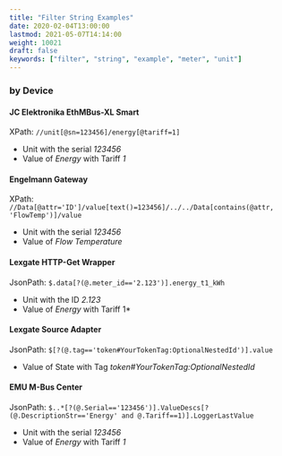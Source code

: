 ```yaml
---
title: "Filter String Examples"
date: 2020-02-04T13:00:00
lastmod: 2021-05-07T14:14:00
weight: 10021
draft: false
keywords: ["filter", "string", "example", "meter", "unit"]
---
```


### by Device

#### JC Elektronika EthMBus-XL Smart

XPath: `//unit[@sn=123456]/energy[@tariff=1]`

* Unit with the serial *123456*
* Value of *Energy* with Tariff *1*

#### Engelmann Gateway

XPath: `//Data[@attr='ID']/value[text()=123456]/../../Data[contains(@attr, 'FlowTemp')]/value`

* Unit with the serial *123456*
* Value of *Flow Temperature*

#### Lexgate HTTP-Get Wrapper

JsonPath: `$.data[?(@.meter_id=='2.123')].energy_t1_kWh`
* Unit with the ID *2.123*
* Value of *Energy* with Tariff 1*

#### Lexgate Source Adapter

JsonPath: `$[?(@.tag=='token#YourTokenTag:OptionalNestedId')].value`
* Value of State with Tag *token#YourTokenTag:OptionalNestedId*

#### EMU M-Bus Center

JsonPath: `$..*[?(@.Serial=='123456')].ValueDescs[?(@.DescriptionStr=='Energy' and @.Tariff==1)].LoggerLastValue`

* Unit with the serial *123456*
* Value of *Energy* with Tariff *1*

